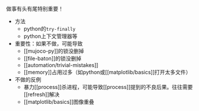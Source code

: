 做事有头有尾特别重要！
- 方法
  - python的`try-finally`
  - python上下文管理器等
- 重要性：如果不做，可能导致
  - [[mujoco-py]]的锁没删掉
  - [[file-baton]]的锁没删掉
  - [[automation/trivial-mistakes]]
  - [[memory]]占用过多（如python或[[matplotlib/basics]]打开太多文件）
- 不做的反例
  - 暴力[[process]]杀进程，可能导致[[process]]提到的不良后果。往往需要[[refresh]]解决
  - [[matplotlib/basics]]图像重叠